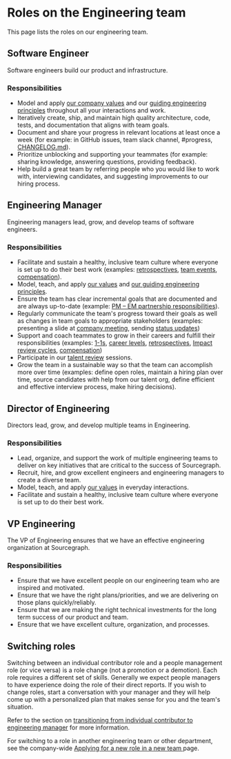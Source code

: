 # Roles on the Engineering team

This page lists the roles on our engineering team.

## Software Engineer

Software engineers build our product and infrastructure.

### Responsibilities

- Model and apply [our company values](../company/values.md) and our [guiding engineering principles](index.md#guiding-principles) throughout all your interactions and work.
- Iteratively create, ship, and maintain high quality architecture, code, tests, and documentation that aligns with team goals.
- Document and share your progress in relevant locations at least once a week (for example: in GitHub issues, team slack channel, #progress, [CHANGELOG.md](https://github.com/sourcegraph/sourcegraph/blob/main/CHANGELOG.md)).
- Prioritize unblocking and supporting your teammates (for example: sharing knowledge, answering questions, providing feedback).
- Help build a great team by referring people who you would like to work with, interviewing candidates, and suggesting improvements to our hiring process.

## Engineering Manager

Engineering managers lead, grow, and develop teams of software engineers.

### Responsibilities

- Facilitate and sustain a healthy, inclusive team culture where everyone is set up to do their best work (examples: [retrospectives](../retrospectives/index.md), [team events](../people-ops/travel.md#team-events), [compensation](../people-ops/compensation/index.md)).
- Model, teach, and apply [our values](../company/values.md) and [our guiding engineering principles](../index.md#guiding-principles).
- Ensure the team has clear incremental goals that are documented and are always up-to-date (example: [PM – EM partnership responsibilities](../product/roles/product_manager_engineering_manager_responsibilities.md)).
- Regularly communicate the team's progress toward their goals as well as changes in team goals to appropriate stakeholders (examples: presenting a slide at [company meeting](../communication/company_meeting.md), sending [status updates](engineering-management.md#status-updates))
- Support and coach teammates to grow in their careers and fulfill their responsibilities (examples: [1-1s](../leadership/1-1.md), [career levels](./career-development/framework.md), [retrospectives](../retrospectives/index.md), [Impact review cycles](impact-reviews.md), [compensation](../people-ops/compensation/index.md))
- Participate in our [talent review](career-development/talent-review-process.md) sessions.
- Grow the team in a sustainable way so that the team can accomplish more over time (examples: define open roles, maintain a hiring plan over time, source candidates with help from our talent org, define efficient and effective interview process, make hiring decisions).

## Director of Engineering

Directors lead, grow, and develop multiple teams in Engineering.

### Responsibilities

- Lead, organize, and support the work of multiple engineering teams to deliver on key initiatives that are critical to the success of Sourcegraph.
- Recruit, hire, and grow excellent engineers and engineering managers to create a diverse team.
- Model, teach, and apply [our values](../company/values.md) in everyday interactions.
- Facilitate and sustain a healthy, inclusive team culture where everyone is set up to do their best work.

## VP Engineering

The VP of Engineering ensures that we have an effective engineering organization at Sourcegraph.

### Responsibilities

- Ensure that we have excellent people on our engineering team who are inspired and motivated.
- Ensure that we have the right plans/priorities, and we are delivering on those plans quickly/reliably.
- Ensure that we are making the right technical investments for the long term success of our product and team.
- Ensure that we have excellent culture, organization, and processes.

## Switching roles

Switching between an individual contributor role and a people management role (or vice versa) is a role change (not a promotion or a demotion). Each role requires a different set of skills. Generally we expect people managers to have experience doing the role of their direct reports. If you wish to change roles, start a conversation with your manager and they will help come up with a personalized plan that makes sense for you and the team's situation.

Refer to the section on [transitioning from individual contributor to engineering manager](engineering-management.md##transitioning-from-individual-contributor-to-engineering-manager) for more information.

For switching to a role in another engineering team or other department, see the company-wide [Applying for a new role in a new team
](../people-ops/switching-teams.md) page.

